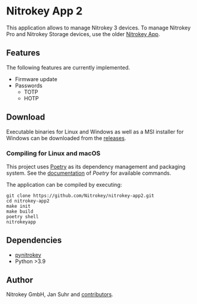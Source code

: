# Nitrokey App 2

This application allows to manage Nitrokey 3 devices. To manage Nitrokey Pro and Nitrokey Storage devices, use the older [Nitrokey App](https://github.com/Nitrokey/nitrokey-app).

## Features

The following features are currently implemented.

- Firmware update
- Passwords
    - TOTP
    - HOTP

## Download

Executable binaries for Linux and Windows as well as a MSI installer for Windows can be downloaded from the [releases](https://github.com/Nitrokey/nitrokey-app2/releases).

### Compiling for Linux and macOS

This project uses [Poetry](https://python-poetry.org/) as its dependency management and packaging system.
See the [documentation](https://python-poetry.org/docs/) of *Poetry* for available commands.

The application can be compiled by executing:

```
git clone https://github.com/Nitrokey/nitrokey-app2.git
cd nitrokey-app2
make init
make build
poetry shell
nitrokeyapp
```

## Dependencies

* [pynitrokey ](https://github.com/Nitrokey/pynitrokey)
* Python >3.9

## Author

Nitrokey GmbH, Jan Suhr and [contributors](https://github.com/Nitrokey/nitrokey-app2/graphs/contributors).
